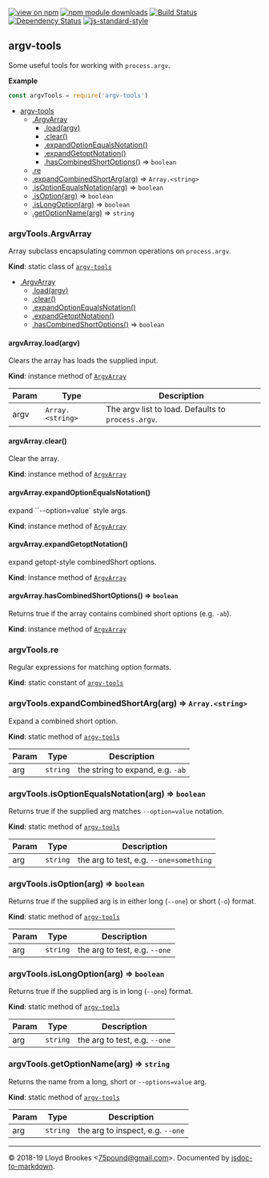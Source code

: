 [![view on npm](https://img.shields.io/npm/v/argv-tools.svg)](https://www.npmjs.org/package/argv-tools)
[![npm module downloads](https://img.shields.io/npm/dt/argv-tools.svg)](https://www.npmjs.org/package/argv-tools)
[![Build Status](https://travis-ci.org/75lb/argv-tools.svg?branch=master)](https://travis-ci.org/75lb/argv-tools)
[![Dependency Status](https://badgen.net/david/dep/75lb/argv-tools)](https://david-dm.org/75lb/argv-tools)
[![js-standard-style](https://img.shields.io/badge/code%20style-standard-brightgreen.svg)](https://github.com/feross/standard)

<a name="module_argv-tools"></a>

## argv-tools
Some useful tools for working with `process.argv`.

**Example**
```js
const argvTools = require('argv-tools')
```

* [argv-tools](#module_argv-tools)
    * [.ArgvArray](#module_argv-tools.ArgvArray)
        * [.load(argv)](#module_argv-tools.ArgvArray+load)
        * [.clear()](#module_argv-tools.ArgvArray+clear)
        * [.expandOptionEqualsNotation()](#module_argv-tools.ArgvArray+expandOptionEqualsNotation)
        * [.expandGetoptNotation()](#module_argv-tools.ArgvArray+expandGetoptNotation)
        * [.hasCombinedShortOptions()](#module_argv-tools.ArgvArray+hasCombinedShortOptions) ⇒ <code>boolean</code>
    * [.re](#module_argv-tools.re)
    * [.expandCombinedShortArg(arg)](#module_argv-tools.expandCombinedShortArg) ⇒ <code>Array.&lt;string&gt;</code>
    * [.isOptionEqualsNotation(arg)](#module_argv-tools.isOptionEqualsNotation) ⇒ <code>boolean</code>
    * [.isOption(arg)](#module_argv-tools.isOption) ⇒ <code>boolean</code>
    * [.isLongOption(arg)](#module_argv-tools.isLongOption) ⇒ <code>boolean</code>
    * [.getOptionName(arg)](#module_argv-tools.getOptionName) ⇒ <code>string</code>

<a name="module_argv-tools.ArgvArray"></a>

### argvTools.ArgvArray
Array subclass encapsulating common operations on `process.argv`.

**Kind**: static class of [<code>argv-tools</code>](#module_argv-tools)

* [.ArgvArray](#module_argv-tools.ArgvArray)
    * [.load(argv)](#module_argv-tools.ArgvArray+load)
    * [.clear()](#module_argv-tools.ArgvArray+clear)
    * [.expandOptionEqualsNotation()](#module_argv-tools.ArgvArray+expandOptionEqualsNotation)
    * [.expandGetoptNotation()](#module_argv-tools.ArgvArray+expandGetoptNotation)
    * [.hasCombinedShortOptions()](#module_argv-tools.ArgvArray+hasCombinedShortOptions) ⇒ <code>boolean</code>

<a name="module_argv-tools.ArgvArray+load"></a>

#### argvArray.load(argv)
Clears the array has loads the supplied input.

**Kind**: instance method of [<code>ArgvArray</code>](#module_argv-tools.ArgvArray)

| Param | Type | Description |
| --- | --- | --- |
| argv | <code>Array.&lt;string&gt;</code> | The argv list to load. Defaults to `process.argv`. |

<a name="module_argv-tools.ArgvArray+clear"></a>

#### argvArray.clear()
Clear the array.

**Kind**: instance method of [<code>ArgvArray</code>](#module_argv-tools.ArgvArray)
<a name="module_argv-tools.ArgvArray+expandOptionEqualsNotation"></a>

#### argvArray.expandOptionEqualsNotation()
expand ``--option=value` style args.

**Kind**: instance method of [<code>ArgvArray</code>](#module_argv-tools.ArgvArray)
<a name="module_argv-tools.ArgvArray+expandGetoptNotation"></a>

#### argvArray.expandGetoptNotation()
expand getopt-style combinedShort options.

**Kind**: instance method of [<code>ArgvArray</code>](#module_argv-tools.ArgvArray)
<a name="module_argv-tools.ArgvArray+hasCombinedShortOptions"></a>

#### argvArray.hasCombinedShortOptions() ⇒ <code>boolean</code>
Returns true if the array contains combined short options (e.g. `-ab`).

**Kind**: instance method of [<code>ArgvArray</code>](#module_argv-tools.ArgvArray)
<a name="module_argv-tools.re"></a>

### argvTools.re
Regular expressions for matching option formats.

**Kind**: static constant of [<code>argv-tools</code>](#module_argv-tools)
<a name="module_argv-tools.expandCombinedShortArg"></a>

### argvTools.expandCombinedShortArg(arg) ⇒ <code>Array.&lt;string&gt;</code>
Expand a combined short option.

**Kind**: static method of [<code>argv-tools</code>](#module_argv-tools)

| Param | Type | Description |
| --- | --- | --- |
| arg | <code>string</code> | the string to expand, e.g. `-ab` |

<a name="module_argv-tools.isOptionEqualsNotation"></a>

### argvTools.isOptionEqualsNotation(arg) ⇒ <code>boolean</code>
Returns true if the supplied arg matches `--option=value` notation.

**Kind**: static method of [<code>argv-tools</code>](#module_argv-tools)

| Param | Type | Description |
| --- | --- | --- |
| arg | <code>string</code> | the arg to test, e.g. `--one=something` |

<a name="module_argv-tools.isOption"></a>

### argvTools.isOption(arg) ⇒ <code>boolean</code>
Returns true if the supplied arg is in either long (`--one`) or short (`-o`) format.

**Kind**: static method of [<code>argv-tools</code>](#module_argv-tools)

| Param | Type | Description |
| --- | --- | --- |
| arg | <code>string</code> | the arg to test, e.g. `--one` |

<a name="module_argv-tools.isLongOption"></a>

### argvTools.isLongOption(arg) ⇒ <code>boolean</code>
Returns true if the supplied arg is in long (`--one`) format.

**Kind**: static method of [<code>argv-tools</code>](#module_argv-tools)

| Param | Type | Description |
| --- | --- | --- |
| arg | <code>string</code> | the arg to test, e.g. `--one` |

<a name="module_argv-tools.getOptionName"></a>

### argvTools.getOptionName(arg) ⇒ <code>string</code>
Returns the name from a long, short or `--options=value` arg.

**Kind**: static method of [<code>argv-tools</code>](#module_argv-tools)

| Param | Type | Description |
| --- | --- | --- |
| arg | <code>string</code> | the arg to inspect, e.g. `--one` |


* * *

&copy; 2018-19 Lloyd Brookes \<75pound@gmail.com\>. Documented by [jsdoc-to-markdown](https://github.com/75lb/jsdoc-to-markdown).
